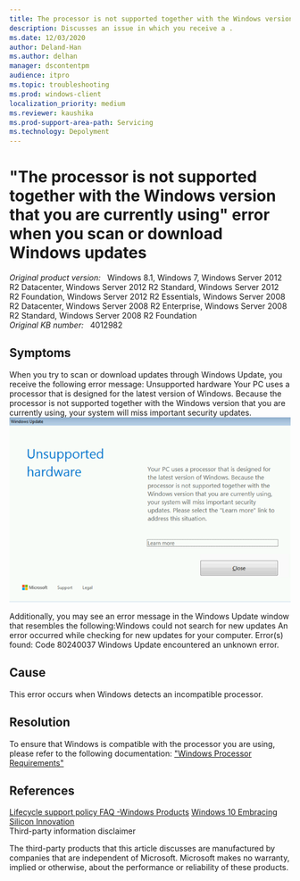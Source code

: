 ```yaml
---
title: The processor is not supported together with the Windows version error
description: Discusses an issue in which you receive a .
ms.date: 12/03/2020
author: Deland-Han
ms.author: delhan 
manager: dscontentpm
audience: itpro
ms.topic: troubleshooting
ms.prod: windows-client
localization_priority: medium
ms.reviewer: kaushika
ms.prod-support-area-path: Servicing
ms.technology: Depolyment
---
```

# "The processor is not supported together with the Windows version that you are currently using" error when you scan or download Windows updates

_Original product version:_ &nbsp; Windows 8.1, Windows 7, Windows Server 2012 R2 Datacenter, Windows Server 2012 R2 Standard, Windows Server 2012 R2 Foundation, Windows Server 2012 R2 Essentials, Windows Server 2008 R2 Datacenter, Windows Server 2008 R2 Enterprise, Windows Server 2008 R2 Standard, Windows Server 2008 R2 Foundation  
_Original KB number:_ &nbsp; 4012982

## Symptoms

When you try to scan or download updates through Windows Update, you receive the following error message: Unsupported hardware
Your PC uses a processor that is designed for the latest version of Windows. Because the processor is not supported together with the Windows version that you are currently using, your system will miss important security updates.  
 ﻿![error message](./media/processor-not-supported-together-with-windows-version/4016241_en_5.png)  

Additionally, you may see an error message in the Windows Update window that resembles the following:Windows could not search for new updates
An error occurred while checking for new updates for your computer.
Error(s) found:
Code 80240037 Windows Update encountered an unknown error.

## Cause

This error occurs when Windows detects an incompatible processor.

## Resolution

To ensure that Windows is compatible with the processor you are using, please refer to the following documentation: ["Windows Processor Requirements"](https://docs.microsoft.com/windows-hardware/design/minimum/windows-processor-requirements) 

## References

[Lifecycle support policy FAQ -Windows Products](https://support.microsoft.com/help/18581/lifecycle-support-policy-faq-windows-products#!en-us%2Fhelp%2F18581%2Flifecycle-support-policy-faq-windows-products%23b4) 
 [Windows 10 Embracing Silicon Innovation](https://blogs.windows.com/windowsexperience/2016/01/15/windows-10-embracing-silicon-innovation/#WuGVr4Uj39cf8MAE.97)  
 Third-party information disclaimer 

The third-party products that this article discusses are manufactured by companies that are independent of Microsoft. Microsoft makes no warranty, implied or otherwise, about the performance or reliability of these products.
